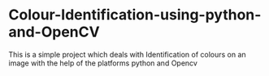 # Colour-Identification-using-python-and-OpenCV
This is a simple project which deals with Identification of colours on an image with the help of the platforms python and Opencv
